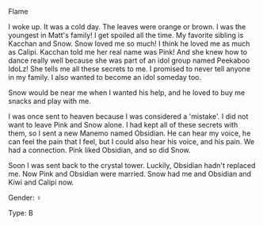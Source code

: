 Flame

I woke up. It was a cold day. The leaves were orange or brown. I was the youngest in Matt's family! I get spoiled all the time. My favorite sibling is Kacchan and Snow. Snow loved me so much! I think he loved me as much as Calipi. Kacchan told me her real name was Pink! And she knew how to dance really well because she was part of an idol group named Peekaboo IdoLz! She tells me all these secrets to me. I promised to never tell anyone in my family. I also wanted to become an idol someday too.

Snow would be near me when I wanted his help, and he loved to buy me snacks and play with me.

I was once sent to heaven because I was considered a 'mistake'. I did not want to leave Pink and Snow alone. I had kept all of these secrets with them, so I sent a new Manemo named Obsidian. He can hear my voice, he can feel the pain that I feel, but I could also hear his voice, and his pain. We had a connection. Pink liked Obsidian, and so did Snow.

Soon I was sent back to the crystal tower. Luckily, Obsidian hadn't replaced me. Now Pink and Obsidian were married. Snow had me and Obsidian and Kiwi and Calipi now.

Gender: ♀

Type: B
